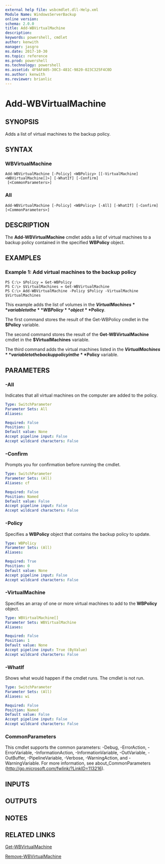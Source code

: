 ```yaml
---
external help file: wsbcmdlet.dll-Help.xml
Module Name: WindowsServerBackup
online version: 
schema: 2.0.0
title: Add-WBVirtualMachine
description: 
keywords: powershell, cmdlet
author: kenwith
manager: jasgro
ms.date: 2017-10-30
ms.topic: reference
ms.prod: powershell
ms.technology: powershell
ms.assetid: 4F9AFA05-30C3-481C-9820-023C325F4C0D
ms.author: kenwith
ms.reviewer: brianlic
---
```


# Add-WBVirtualMachine

## SYNOPSIS
Adds a list of virtual machines to the backup policy.

## SYNTAX

### WBVirtualMachine
```
Add-WBVirtualMachine [-Policy] <WBPolicy> [[-VirtualMachine] <WBVirtualMachine[]>] [-WhatIf] [-Confirm]
 [<CommonParameters>]
```

### All
```
Add-WBVirtualMachine [-Policy] <WBPolicy> [-All] [-WhatIf] [-Confirm] [<CommonParameters>]
```

## DESCRIPTION
The **Add-WBVirtualMachine** cmdlet adds a list of virtual machines to a backup policy contained in the specified **WBPolicy** object.

## EXAMPLES

### Example 1: Add virtual machines to the backup policy
```
PS C:\> $Policy = Get-WBPolicy
PS C:\> $VirtualMachines = Get-WBVirtualMachine
PS C:\> Add-WBVirtualMachine -Policy $Policy -VirtualMachine $VirtualMachines
```

This example adds the list of volumes in the **$VirtualMachines** variable to the **WBPolicy** object **$Policy**.

The first command stores the result of the Get-WBPolicy cmdlet in the **$Policy** variable.

The second command stores the result of the **Get-WBVirtualMachine** cmdlet in the **$VirtualMachines** variable.

The third command adds the virtual machines listed in the **$VirtualMachines** variable to the backup policy in the **$Policy** variable.

## PARAMETERS

### -All
Indicates that all virtual machines on the computer are added to the policy.

```yaml
Type: SwitchParameter
Parameter Sets: All
Aliases: 

Required: False
Position: 1
Default value: None
Accept pipeline input: False
Accept wildcard characters: False
```

### -Confirm
Prompts you for confirmation before running the cmdlet.

```yaml
Type: SwitchParameter
Parameter Sets: (All)
Aliases: cf

Required: False
Position: Named
Default value: False
Accept pipeline input: False
Accept wildcard characters: False
```

### -Policy
Specifies a **WBPolicy** object that contains the backup policy to update.

```yaml
Type: WBPolicy
Parameter Sets: (All)
Aliases: 

Required: True
Position: 0
Default value: None
Accept pipeline input: False
Accept wildcard characters: False
```

### -VirtualMachine
Specifies an array of one or more virtual machines to add to the **WBPolicy** object.

```yaml
Type: WBVirtualMachine[]
Parameter Sets: WBVirtualMachine
Aliases: 

Required: False
Position: 1
Default value: None
Accept pipeline input: True (ByValue)
Accept wildcard characters: False
```

### -WhatIf
Shows what would happen if the cmdlet runs.
The cmdlet is not run.

```yaml
Type: SwitchParameter
Parameter Sets: (All)
Aliases: wi

Required: False
Position: Named
Default value: False
Accept pipeline input: False
Accept wildcard characters: False
```

### CommonParameters
This cmdlet supports the common parameters: -Debug, -ErrorAction, -ErrorVariable, -InformationAction, -InformationVariable, -OutVariable, -OutBuffer, -PipelineVariable, -Verbose, -WarningAction, and -WarningVariable. For more information, see about_CommonParameters (http://go.microsoft.com/fwlink/?LinkID=113216).

## INPUTS

## OUTPUTS

## NOTES

## RELATED LINKS

[Get-WBVirtualMachine](./Get-WBVirtualMachine.md)

[Remove-WBVirtualMachine](./Remove-WBVirtualMachine.md)
